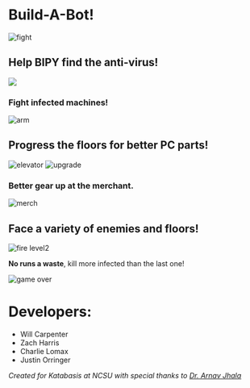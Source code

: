 # Build-A-Bot!


![fight](https://user-images.githubusercontent.com/87503474/175177144-21c1c553-ee9b-43c7-800b-78d71d1bd15f.gif)

## Help BIPY find the __anti-virus__!

![](https://user-images.githubusercontent.com/87503474/175177125-31a07310-0338-4ae0-bdf5-910b1a0d481f.gif)

### Fight infected machines!

![arm](https://user-images.githubusercontent.com/87503474/175177283-bdd977dd-e075-4298-91d7-5b2492da09f9.gif)

## Progress the floors for better __PC parts__!

![elevator](https://user-images.githubusercontent.com/87503474/175177150-4e483b1c-fc44-4e68-970e-9b50784dbf1b.gif)
![upgrade](https://user-images.githubusercontent.com/87503474/175177169-a596cd6b-b4cf-4745-a926-957e03917b9d.gif)

### Better gear up at the merchant.

![merch](https://user-images.githubusercontent.com/87503474/175177204-7ad20a69-7709-45ca-93de-9da53524d2ab.gif)

## Face a variety of enemies and floors!

![fire level2](https://user-images.githubusercontent.com/87503474/175177166-ffdbb7f6-0cd9-4b6c-a036-e82952a6e8d6.gif)

__No runs a waste__, kill more infected than the last one!

![game over](https://user-images.githubusercontent.com/87503474/175177208-6f742ef4-ffc1-409b-8295-c6919c7f6b6d.gif)

# Developers:
* Will Carpenter
* Zach Harris
* Charlie Lomax
* Justin Orringer

*Created for Katabasis at NCSU with special thanks to [Dr. Arnav Jhala](https://www.linkedin.com/in/arnav)*
